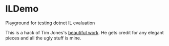 # ILDemo

Playground for testing dotnet IL evaluation

This is a hack of Tim Jones's [beautiful work](http://timjones.io/blog/archive/2014/09/13/writing-a-minic-to-msil-compiler-in-fsharp-part-5-code-generation).  He gets credit for any elegant pieces and all the ugly stuff is mine.
